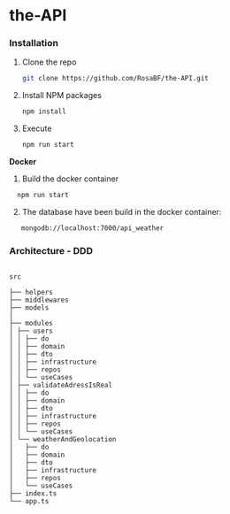 # the-API

### Installation

1. Clone the repo
   ```sh
   git clone https://github.com/RosaBF/the-API.git
   ```
2. Install NPM packages
   ```sh
   npm install
   ```
3. Execute
   ```sh
   npm run start
   ```

**Docker**

1. Build the docker container

```sh
  npm run start
```

2. The database have been build in the docker container:

```sh
   mongodb://localhost:7000/api_weather
```

### Architecture - DDD

```

src

├── helpers
├── middlewares
├── models
│
├── modules
│ ├── users
│ │ ├── do
│ │ ├── domain
│ │ ├── dto
│ │ ├── infrastructure
│ │ ├── repos
│ │ └── useCases
│ ├── validateAdressIsReal
│ │ ├── do
│ │ ├── domain
│ │ ├── dto
│ │ ├── infrastructure
│ │ ├── repos
│ │ └── useCases
│ └── weatherAndGeolocation
│   ├── do
│   ├── domain
│   ├── dto
│   ├── infrastructure
│   ├── repos
│   └── useCases
├── index.ts
└── app.ts

```
